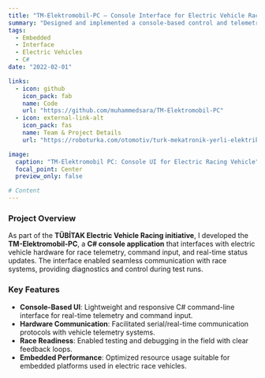 ```yaml
---
title: "TM-Elektromobil-PC — Console Interface for Electric Vehicle Race"
summary: "Designed and implemented a console-based control and telemetry interface for a TÜBİTAK electric vehicle racing platform."
tags:
  - Embedded
  - Interface
  - Electric Vehicles
  - C#
date: "2022-02-01"

links:
  - icon: github
    icon_pack: fab
    name: Code
    url: "https://github.com/muhammedsara/TM-Elektromobil-PC"
  - icon: external-link-alt
    icon_pack: fas
    name: Team & Project Details
    url: "https://roboturka.com/otomotiv/turk-mekatronik-yerli-elektrikli-arac-projesi/"

image:
  caption: "TM-Elektromobil PC: Console UI for Electric Racing Vehicle"
  focal_point: Center
  preview_only: false

# Content
---
```


### Project Overview
As part of the **TÜBİTAK Electric Vehicle Racing initiative**, I developed the **TM-Elektromobil-PC**, a **C# console application** that interfaces with electric vehicle hardware for race telemetry, command input, and real-time status updates. The interface enabled seamless communication with race systems, providing diagnostics and control during test runs.

### Key Features
- **Console-Based UI**: Lightweight and responsive C# command-line interface for real-time telemetry and command input.
- **Hardware Communication**: Facilitated serial/real-time communication protocols with vehicle telemetry systems.
- **Race Readiness**: Enabled testing and debugging in the field with clear feedback loops.
- **Embedded Performance**: Optimized resource usage suitable for embedded platforms used in electric race vehicles.

